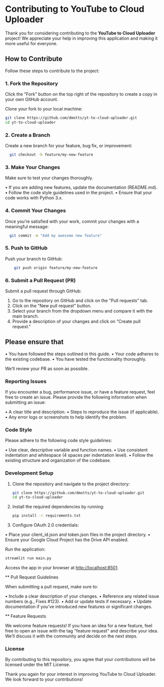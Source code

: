 # Contributing to YouTube to Cloud Uploader

Thank you for considering contributing to the **YouTube to Cloud Uploader** project! We appreciate your help in improving this application and making it more useful for everyone.

## How to Contribute

Follow these steps to contribute to the project:

### 1. Fork the Repository

Click the "Fork" button on the top right of the repository to create a copy in your own GitHub account.

Clone your fork to your local machine:

```bash
git clone https://github.com/dmotts/yt-to-cloud-uploader.git
cd yt-to-cloud-uploader
```

### 2. Create a Branch

Create a new branch for your feature, bug fix, or improvement:

 ```bash
   git checkout -b feature/my-new-feature
   ```

### 3. Make Your Changes

Make sure to test your changes thoroughly.

• If you are adding new features, update the documentation (README.md).
• Follow the code style guidelines used in the project.
• Ensure that your code works with Python 3.x.

### 4. Commit Your Changes

Once you’re satisfied with your work, commit your changes with a meaningful message:

 ```bash
   git commit -m "Add my awesome new feature"

   ```

### 5. Push to GitHub

Push your branch to GitHub:

 ```bash
     git push origin feature/my-new-feature

   ```

### 6. Submit a Pull Request (PR)

Submit a pull request through GitHub:

1. Go to the repository on GitHub and click on the "Pull requests" tab.
2. Click on the "New pull request" button.
3. Select your branch from the dropdown menu and compare it with the main branch.
4. Provide a description of your changes and click on "Create pull request."

## Please ensure that

• You have followed the steps outlined in this guide.
• Your code adheres to the existing codebase.
• You have tested the functionality thoroughly.

We’ll review your PR as soon as possible.

### Reporting Issues

If you encounter a bug, performance issue, or have a feature request, feel free to create an issue. Please provide the following information when submitting an issue:

• A clear title and description.
• Steps to reproduce the issue (if applicable).
• Any error logs or screenshots to help identify the problem.

### Code Style

Please adhere to the following code style guidelines:

• Use clear, descriptive variable and function names.
• Use consistent indentation and whitespace (4 spaces per indentation level).
• Follow the existing structure and organization of the codebase.

### Development Setup

1. Clone the repository and navigate to the project directory:

   ```bash
   git clone https://github.com/dmotts/yt-to-cloud-uploader.git
   cd yt-to-cloud-uploader

   ```

2. Install the required dependencies by running:

   ```bash
   pip install -r requirements.txt

   ```

3. Configure OAuth 2.0 credentials:

  • Place your client_id.json and token.json files in the project directory.
  • Ensure your Google Cloud Project has the Drive API enabled.

Run the application:

   ```bash
   streamlit run main.py
   ```

Access the app in your browser at <http://localhost:8501>.

** Pull Request Guidelines

When submitting a pull request, make sure to:

• Include a clear description of your changes.
• Reference any related issue numbers (e.g., Fixes #123).
• Add or update tests if necessary.
• Update documentation if you’ve introduced new features or significant changes.

** Feature Requests

We welcome feature requests! If you have an idea for a new feature, feel free to open an issue with the tag "feature request" and describe your idea. We’ll discuss it with the community and decide on the next steps.

### License

By contributing to this repository, you agree that your contributions will be licensed under the MIT License.

Thank you again for your interest in improving YouTube to Cloud Uploader. We look forward to your contributions!
